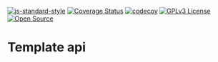[![js-standard-style](https://img.shields.io/badge/code%20style-standard-brightgreen.svg)](http://standardjs.com)
[![Coverage Status](https://coveralls.io/repos/github/antoniomrrds/template-api-node/badge.svg?branch=master)](https://coveralls.io/github/antoniomrrds/template-api-node?branch=master)
[![codecov](https://codecov.io/gh/antoniomrrds/template-api-node/graph/badge.svg?token=8Srv3DqKFo)](https://codecov.io/gh/antoniomrrds/template-api-node)
[![GPLv3 License](https://img.shields.io/badge/License-GPL%20v3-yellow.svg)](https://opensource.org/licenses/)
[![Open Source](https://badges.frapsoft.com/os/v1/open-source.svg?v=103)](https://opensource.org/)
# **Template api**
